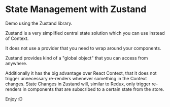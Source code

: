 # State Management with Zustand

Demo using the Zustand library.

Zustand is a very simplified central state solution which you can use instead of Context.

It does not use a provider that you need to wrap around your components.

Zustand provides kind of a "global object" that you can access from anywhere.

Additionally it has the big advantage over React Context, that it does not trigger unnecessary re-renders whenever something in the Context changes. State Changes in Zustand will, similar to Redux, only trigger re-renders in components that are subscribed to a certain state from the store.

Enjoy :D